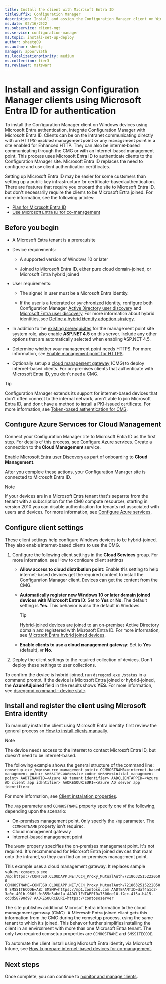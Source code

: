```yaml
---
title: Install the client with Microsoft Entra ID
titleSuffix: Configuration Manager
description: Install and assign the Configuration Manager client on Windows devices using Microsoft Entra ID for authentication
ms.date: 02/16/2022
ms.subservice: client-mgt
ms.service: configuration-manager
ms.topic: install-set-up-deploy
author: sheetg09
ms.author: sheetg
manager: apoorvseth
ms.localizationpriority: medium
ms.collection: tier3
ms.reviewer: mstewart
---
```


# Install and assign Configuration Manager clients using Microsoft Entra ID for authentication

To install the Configuration Manager client on Windows devices using Microsoft Entra authentication, integrate Configuration Manager with Microsoft Entra ID. Clients can be on the intranet communicating directly with an HTTPS-enabled management point or any management point in a site enabled for Enhanced HTTP. They can also be internet-based communicating through the CMG or with an Internet-based management point. This process uses Microsoft Entra ID to authenticate clients to the Configuration Manager site. Microsoft Entra ID replaces the need to configure and use client authentication certificates.

Setting up Microsoft Entra ID may be easier for some customers than setting up a public key infrastructure for certificate-based authentication. There are features that require you onboard the site to Microsoft Entra ID, but don't necessarily require the clients to be Microsoft Entra joined.<!-- SCCMDocs issue 1259 --> For more information, see the following articles:

- [Plan for Microsoft Entra ID](../../plan-design/security/plan-for-security.md#azure-active-directory)
- [Use Microsoft Entra ID for co-management](../../../comanage/quickstart-hybrid-aad.md)

## Before you begin

- A Microsoft Entra tenant is a prerequisite

- Device requirements:

  - A supported version of Windows 10 or later

  - Joined to Microsoft Entra ID, either pure cloud domain-joined, or Microsoft Entra hybrid joined

- User requirements:

  - The signed in user must be a Microsoft Entra identity.

  - If the user is a federated or synchronized identity, configure both Configuration Manager [Active Directory user discovery](../../servers/deploy/configure/about-discovery-methods.md#bkmk_aboutUser) and [Microsoft Entra user discovery](../../servers/deploy/configure/about-discovery-methods.md#azureaddisc). For more information about hybrid identities, see [Define a hybrid identity adoption strategy](/azure/active-directory/hybrid/plan-hybrid-identity-design-considerations-identity-adoption-strategy).<!--497750-->

- In addition to the [existing prerequisites](../../plan-design/configs/site-and-site-system-prerequisites.md#management-point) for the management point site system role, also enable **ASP.NET 4.5** on this server. Include any other options that are automatically selected when enabling ASP.NET 4.5.

- Determine whether your management point needs HTTPS. For more information, see [Enable management point for HTTPS](../manage/cmg/configure-authentication.md#enable-management-point-for-https).

- Optionally set up a [cloud management gateway](../manage/cmg/overview.md) (CMG) to deploy internet-based clients. For on-premises clients that authenticate with Microsoft Entra ID, you don't need a CMG.

> [!TIP]
> Configuration Manager extends its support for internet-based devices that don't often connect to the internal network, aren't able to join Microsoft Entra ID, and don't have a method to install a PKI-issued certificate. For more information, see [Token-based authentication for CMG](deploy-clients-cmg-token.md).<!--5686290-->

## Configure Azure Services for Cloud Management

Connect your Configuration Manager site to Microsoft Entra ID as the first step. For details of this process, see [Configure Azure services](../../servers/deploy/configure/azure-services-wizard.md). Create a connection to the **Cloud Management** service.

Enable [Microsoft Entra user Discovery](../../servers/deploy/configure/configure-discovery-methods.md#azureaadisc) as part of onboarding to **Cloud Management**.

After you complete these actions, your Configuration Manager site is connected to Microsoft Entra ID.

> [!NOTE]
> If your devices are in a Microsoft Entra tenant that's separate from the tenant with a subscription for the CMG compute resources, starting in version 2010 you can disable authentication for tenants not associated with users and devices. For more information, see [Configure Azure services](../../servers/deploy/configure/azure-services-wizard.md#disable-authentication).<!--8537319-->

## Configure client settings

These client settings help configure Windows devices to be hybrid-joined. They also enable internet-based clients to use the CMG.

1. Configure the following client settings in the **Cloud Services** group. For more information, see [How to configure client settings](configure-client-settings.md).

    - **Allow access to cloud distribution point**: Enable this setting to help internet-based devices get the required content to install the Configuration Manager client. Devices can get the content from the CMG.<!--495533-->

    - **Automatically register new Windows 10 or later domain joined devices with Microsoft Entra ID**: Set to **Yes** or **No**. The default setting is **Yes**. This behavior is also the default in Windows.

        > [!TIP]
        > Hybrid-joined devices are joined to an on-premises Active Directory domain and registered with Microsoft Entra ID. For more information, see [Microsoft Entra hybrid joined devices](/azure/active-directory/devices/concept-azure-ad-join-hybrid).<!-- MEMDocs#325 -->

    - **Enable clients to use a cloud management gateway**: Set to **Yes** (default), or **No**.

2. Deploy the client settings to the required collection of devices. Don't deploy these settings to user collections.

To confirm the device is hybrid-joined, run `dsregcmd.exe /status` in a command prompt. If the device is Microsoft Entra joined or hybrid-joined, the **AzureAdjoined** field in the results shows **YES**. For more information, see [dsregcmd command - device state](/azure/active-directory/devices/troubleshoot-device-dsregcmd).

<a name='install-and-register-the-client-using-azure-ad-identity'></a>

## Install and register the client using Microsoft Entra identity

To manually install the client using Microsoft Entra identity, first review the general process on [How to install clients manually](deploy-clients-to-windows-computers.md#BKMK_Manual).

> [!Note]
> The device needs access to the internet to contact Microsoft Entra ID, but doesn't need to be internet-based.

The following example shows the general structure of the command line:
`ccmsetup.exe /mp:<source management point> CCMHOSTNAME=<internet-based management point> SMSSITECODE=<site code> SMSMP=<initial management point> AADTENANTID=<Azure AD tenant identifier> AADCLIENTAPPID=<Azure AD client app identifier> AADRESOURCEURI=<Azure AD server app identifier>`

For more information, see [Client installation properties](about-client-installation-properties.md).

The `/mp` parameter and `CCMHOSTNAME` property specify one of the following, depending upon the scenario:

- On-premises management point. Only specify the `/mp` parameter. The `CCMHOSTNAME` property isn't required.
- Cloud management gateway
- Internet-based management point

The `SMSMP` property specifies the on-premises management point. It's not required. It's recommended for Microsoft Entra joined devices that roam onto the intranet, so they can find an on-premises management point.

This example uses a cloud management gateway. It replaces sample values:
`ccmsetup.exe /mp:https://CONTOSO.CLOUDAPP.NET/CCM_Proxy_MutualAuth/72186325152220500 CCMHOSTNAME=CONTOSO.CLOUDAPP.NET/CCM_Proxy_MutualAuth/72186325152220500 SMSSITECODE=ABC SMSMP=https://mp1.contoso.com AADTENANTID=daf4a1c2-3a0c-401b-966f-0b855d3abd1a AADCLIENTAPPID=7506ee10-f7ec-415a-b415-cd3d58790d97 AADRESOURCEURI=https://contososerver`

The site publishes additional Microsoft Entra information to the cloud management gateway (CMG). A Microsoft Entra joined client gets this information from the CMG during the ccmsetup process, using the same tenant to which it's joined. This behavior further simplifies installing the client in an environment with more than one Microsoft Entra tenant. The only two required ccmsetup properties are `CCMHOSTNAME` and `SMSSITECODE`.<!--3607731-->

To automate the client install using Microsoft Entra identity via Microsoft Intune, see [How to prepare internet-based devices for co-management](../../../comanage/how-to-prepare-Win10.md#install-the-configuration-manager-client).

## Next steps

Once complete, you can continue to [monitor and manage clients](../manage/monitor-clients.md).
